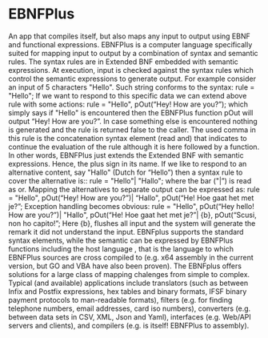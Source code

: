# EBNFPlus
An app that compiles itself, but also maps any input to output using EBNF and functional expressions.
EBNFPlus is a computer language specifically suited for mapping input to output by a  combination of syntax and semantic rules. The syntax rules are in Extended BNF embedded with semantic expressions. At execution, input is checked against the syntax rules which control the semantic expressions to generate output.
For example consider an input of 5 characters "Hello". Such string conforms to the syntax: 
	rule = "Hello";
If we want to respond to this specific data we can extend above rule with some actions:
	rule = "Hello", pOut(“Hey! How are you?”);
which simply says if  "Hello" is encountered then the EBNFPlus function pOut will output “Hey! How are you?”.  In case something else is encountered nothing is generated and the rule is returned false to the caller. The used comma in this rule is the concatenation syntax element (read and) that indicates to continue the evaluation of the rule although it is here followed by a function. In other words, EBNFPlus just extends the Extended BNF with semantic expressions. Hence, the plus sign in its name.
If we like to respond to an alternative content, say "Hallo" (Dutch for “Hello”) then a syntax rule to cover the alternative is::
	rule = "Hello"| "Hallo";
where the bar ("|”) is read as or.
Mapping the alternatives to separate output can be expressed as:
	rule =	"Hello", pOut(“Hey! How are you?”)|
		“Hallo", pOut(“He! Hoe gaat het met je?”;
Exception handling becomes obvious:
	rule =	"Hello", pOut(“Hey hello! How are you?”)|
		"Hallo", pOut(“He! Hoe gaat het met je?”|
		{b},	  pOut(“Scusi, non ho capito!”;
Here {b}, flushes all input and the system will generate the remark it did not understand the input.
EBNFplus supports the standard syntax elements, while the semantic can be expressed by EBNFPlus functions including the host language , that is the language to which EBNFPlus sources are cross compiled to (e.g. x64 assembly in the current version, but GO and VBA have also been proven).
The EBNFplus offers solutions for a large class of mapping chalenges from simple to complex. Typical (and available) applications include translators (such as between Infix and Postfix expressions, hex tables and binary formats, IFSF binary payment protocols to man-readable formats), filters (e.g. for finding telephone numbers, email addresses, card iso numbers), converters (e.g. between data sets in CSV, XML, Json and Yaml), interfaces  (e.g. Web/API servers and clients), and compilers (e.g. is itself! EBNFPlus to assembly).
